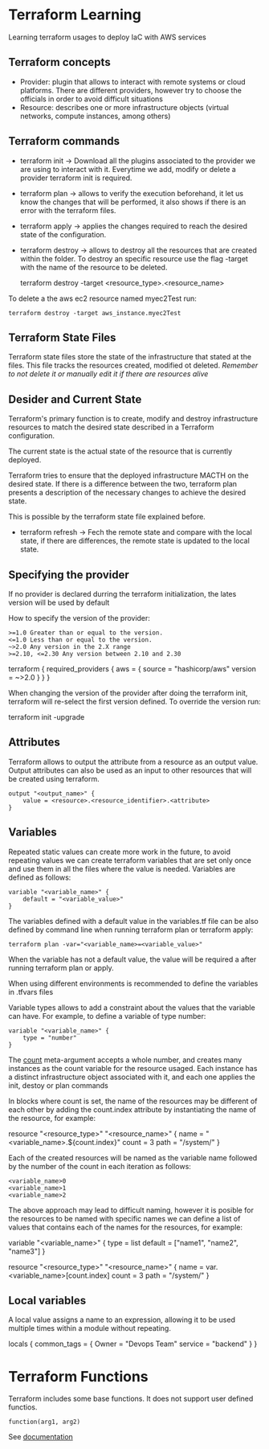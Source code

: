 # Terraform Learning

Learning terraform usages to deploy IaC with AWS services

## Terraform concepts


- Provider: plugin that allows to interact with remote systems or cloud platforms. There are different providers, however try to choose the officials in order to avoid difficult situations
- Resource: describes one or more infrastructure objects (virtual networks, compute instances, among others)

## Terraform commands

- terraform init -> Download all the plugins associated to the provider we are using to interact with it. Everytime we add, modify or delete a provider terraform init is required.

- terraform plan -> allows to verify the execution beforehand, it let us know the changes that will be performed, it also shows if there is an error with the terraform files.

- terraform apply -> applies the changes required to reach the desired state of the configuration.

- terraform destroy -> allows to destroy all the resources that are created within the folder. To destroy an specific resource use the flag -target with the name of the resource to be deleted.

    terraform destroy -target <resource_type>.<resource_name>

To delete a the aws ec2 resource named myec2Test run:

    terraform destroy -target aws_instance.myec2Test

## Terraform State Files

Terraform state files store the state of the infrastructure that stated at the files. This file tracks the resources created, modified ot deleted. *Remember to not delete it or manually edit it if there are resources alive*

## Desider and Current State

Terraform's primary function is to create, modify and destroy infrastructure resources to match the desired state described in a Terraform configuration.

The current state is the actual state of the resource that is currently deployed.

Terraform tries to ensure that the deployed infrastructure MACTH on the desired state. If there is a difference between the two, terraform plan presents a description of the necessary changes to achieve the desired state.

This is possible by the terraform state file explained before.

- terraform refresh -> Fech the remote state and compare with the local state, if there are differences, the remote state is updated to the local state.

## Specifying the provider
If no provider is declared durring the terraform initialization, the lates version will be used by default

How to specify the version of the provider:

    >=1.0 Greater than or equal to the version.
    <=1.0 Less than or equal to the version.
    ~>2.0 Any version in the 2.X range
    >=2.10, <=2.30 Any version between 2.10 and 2.30

terraform {
    required_providers {
        aws = {
        source  = "hashicorp/aws"
        version = ~>2.0
        }
    }
}

When changing the version of the provider after doing the terraform init, terraform will re-select the first version defined. To override the version run:

terraform init -upgrade

## Attributes

Terraform allows to output the attribute from a resource as an output value. Output attributes can also be used as an input to other resources that will be created using terraform.

    output "<output_name>" {
        value = <resource>.<resource_identifier>.<attribute>
    }

## Variables

Repeated static values can create more work in the future, to avoid repeating values we can create terraform variables that are set only once and use them in all the files where the value is needed. Variables are defined as follows:

    variable "<variable_name>" {
        default = "<variable_value>"
    }

The variables defined with a default value in the variables.tf file can be also defined by command line when running terraform plan or terraform apply:

    terraform plan -var="<variable_name>=<variable_value>"

When the variable has not a default value, the value will be required a after running terraform plan or apply.

When using different environments is recommended to define the variables in .tfvars files

Variable types allows to add a constraint about the values that the variable can have. For example, to define a variable of type number:

    variable "<variable_name>" {
        type = "number"
    }

The [count](https://www.terraform.io/docs/language/meta-arguments/count.html#basic-syntax) meta-argument accepts a whole number, and creates many instances as the count variable for the resource usaged. Each instance has a distinct infrastructure object associated with it, and each one applies the init, destoy or plan commands

In blocks where count is set, the name of the resources may be different of each other by adding the count.index attribute by instantiating the name of the resource, for example:

resource "<resource_type>" "<resource_name>" {
    name  = "<variable_name>.${count.index}"
    count = 3
    path  = "/system/"
}

Each of the created resources will be named as the variable name followed by the number of the count in each iteration as follows:

    <variable_name>0
    <variable_name>1
    <variable_name>2

The above approach may lead to difficult naming, however it is posible for the resources to be named with specific names we can define a list of values that contains each of the names for the resources, for example:

variable "<variable_name>" {
    type    = list
    default = ["name1", "name2", "name3"] 
}

resource "<resource_type>" "<resource_name>" {
    name  = var.<variable_name>[count.index]
    count = 3
    path  = "/system/"
}


## Local variables

A local value assigns a name to an expression, allowing it to be used multiple times within a module without repeating.

locals {
  common_tags = {
    Owner   = "Devops Team"
    service = "backend"
  }
}

# Terraform Functions
Terraform includes some base functions. It does not support user defined functios.

    function(arg1, arg2)

See [documentation](https://www.terraform.io/docs/language/functions/index.html)

